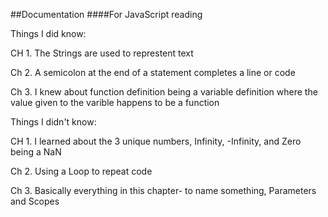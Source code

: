 ##Documentation 
####For JavaScript reading 

Things I did know:

CH 1. The Strings are used to represtent text

Ch 2. A semicolon  at the end of a statement completes a line or code

Ch 3. I knew about function definition being a variable definition where the value given to the varible happens to be a function

Things I didn't know:

CH 1. I learned about the 3 unique numbers, Infinity, -Infinity, and Zero being a NaN

Ch 2. Using a Loop to repeat code

Ch 3. Basically everything in this chapter- to name something, Parameters and Scopes